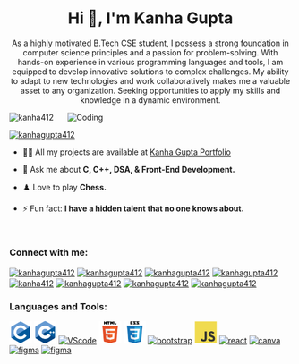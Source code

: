 <h1 align="center">Hi 👋, I'm Kanha Gupta</h1>
<p align="center">As a highly motivated B.Tech CSE student, I possess a strong foundation in computer science principles and a passion for problem-solving. With hands-on experience in various programming languages and tools, I am equipped to develop innovative solutions to complex challenges. My ability to adapt to new technologies and work collaboratively makes me a valuable asset to any organization. Seeking opportunities to apply my skills and knowledge in a dynamic environment.</p>

<img align="right" alt="Coding" width="400" src="https://github.com/Kanha412/Kanha412/assets/85762282/f5c801db-6ad9-4ec8-85fa-f93f41a526f0">


<p align="left"> <img src="https://komarev.com/ghpvc/?username=kanha412&label=Profile%20views&color=ff4747&style=plastic" alt="kanha412" /> </p>

<p align="left"> <a href="https://twitter.com/kanhagupta412" target="blank"><img src="https://img.shields.io/twitter/follow/kanhagupta412?logo=twitter&style=for-the-badge" alt="kanhagupta412" /></a> </p>
<!-- <p align="left"> <a href="https://chess.com/member/kanhagupta412" target="blank"><img src="https://img.shields.io/twitter/follow/kanhagupta412?logo=twitter&style=for-the-badge" alt="kanhagupta412" /></a> </p> -->

- 👨‍💻 All my projects are available at [Kanha Gupta Portfolio](https://kanha412.github.io)

- 💬 Ask me about **C, C++, DSA, & Front-End Development.**

- ♟️ Love to play **Chess.**

- ⚡ Fun fact: **I have a hidden talent that no one knows about.**

<br>
<h3 align="left">Connect with me:</h3>
<p align="left">
<a href="https://twitter.com/kanhagupta412" target="blank"><img align="center" src="https://raw.githubusercontent.com/rahuldkjain/github-profile-readme-generator/master/src/images/icons/Social/twitter.svg" alt="kanhagupta412" height="30" width="40" /></a>
<a href="https://linkedin.com/in/kanhagupta412" target="blank"><img align="center" src="https://raw.githubusercontent.com/rahuldkjain/github-profile-readme-generator/master/src/images/icons/Social/linked-in-alt.svg" alt="kanhagupta412" height="30" width="40" /></a>
<a href="https://fb.com/kanhagupta412" target="blank"><img align="center" src="https://raw.githubusercontent.com/rahuldkjain/github-profile-readme-generator/master/src/images/icons/Social/facebook.svg" alt="kanhagupta412" height="30" width="40" /></a>
<a href="https://instagram.com/kanhagupta412" target="blank"><img align="center" src="https://raw.githubusercontent.com/rahuldkjain/github-profile-readme-generator/master/src/images/icons/Social/instagram.svg" alt="kanhagupta412" height="30" width="40" /></a>
<a href="https://www.codechef.com/users/kanha412" target="blank"><img align="center" src="https://cdn.jsdelivr.net/npm/simple-icons@3.1.0/icons/codechef.svg" alt="kanha412" height="30" width="40" /></a>
<a href="https://www.hackerrank.com/kanhagupta412" target="blank"><img align="center" src="https://raw.githubusercontent.com/rahuldkjain/github-profile-readme-generator/master/src/images/icons/Social/hackerrank.svg" alt="kanhagupta412" height="30" width="40" /></a>
<a href="https://www.leetcode.com/kanhagupta412" target="blank"><img align="center" src="https://raw.githubusercontent.com/rahuldkjain/github-profile-readme-generator/master/src/images/icons/Social/leet-code.svg" alt="kanhagupta412" height="30" width="40" /></a>
<a href="https://auth.geeksforgeeks.org/user/kanhagupta412" target="blank"><img align="center" src="https://raw.githubusercontent.com/rahuldkjain/github-profile-readme-generator/master/src/images/icons/Social/geeks-for-geeks.svg" alt="kanhagupta412" height="30" width="40" /></a>
</p>

<h3 align="left">Languages and Tools:</h3>
<p align="left"> 
<a href="https://www.cprogramming.com/" target="_blank" rel="noreferrer"><img src="https://raw.githubusercontent.com/devicons/devicon/master/icons/c/c-original.svg" alt="c" width="40" height="40"/></a>
<a href="https://www.w3schools.com/cpp/" target="_blank" rel="noreferrer"><img src="https://raw.githubusercontent.com/devicons/devicon/master/icons/cplusplus/cplusplus-original.svg" alt="c++" width="40" height="40"/></a>
<a href="https://code.visualstudio.com" target="_blank" rel="noreferrer"><img src="https://github.com/Kanha412/Kanha412/assets/85762282/81b86f30-8925-4987-b271-f23ce99c2ecf" alt="VScode" width="40" height="40"/></a>
<a href="https://www.w3.org/html/" target="_blank" rel="noreferrer"><img src="https://raw.githubusercontent.com/devicons/devicon/master/icons/html5/html5-original-wordmark.svg" alt="html5" width="40" height="40"/></a>
<a href="https://www.w3schools.com/css/" target="_blank" rel="noreferrer"><img src="https://raw.githubusercontent.com/devicons/devicon/master/icons/css3/css3-original-wordmark.svg" alt="css3" width="40" height="40"/></a>
<a href="https://getbootstrap.com" target="_blank" rel="noreferrer"><img src="https://github.com/Kanha412/Kanha412/assets/85762282/f9f74bdd-bef7-495d-b545-bac55d1ab07a" alt="bootstrap" width="40" height="40"/></a>
<a href="https://developer.mozilla.org/en-US/docs/Web/JavaScript" target="_blank" rel="noreferrer"><img src="https://raw.githubusercontent.com/devicons/devicon/master/icons/javascript/javascript-original.svg" alt="javascript" width="40" height="40"/></a>
<a href="https://react.dev" target="_blank" rel="noreferrer"><img src="https://cdn.worldvectorlogo.com/logos/react-2.svg" alt="react" width="40" height="40"/></a>
<a href="https://www.canva.com" target="_blank" rel="noreferrer"><img src="https://github.com/Kanha412/Kanha412/assets/85762282/a3f93053-703e-4008-990f-28a0763e3d3c" alt="canva" width="40" height="40"/></a>
<a href="https://www.figma.com" target="_blank" rel="noreferrer"><img src="https://github.com/Kanha412/Kanha412/assets/85762282/e042edde-9ec2-429f-a5f9-0eef5ed85b73" alt="figma" width="40" height="40"/></a>
<a href="https://colab.research.google.com/" target="_blank" rel="noreferrer"><img src="https://github.com/Kanha412/Kanha412/assets/85762282/3452f0c8-5354-4576-a1bc-5d83c71af4bf" alt="figma" width="40" height="40"/></a>
</p>

